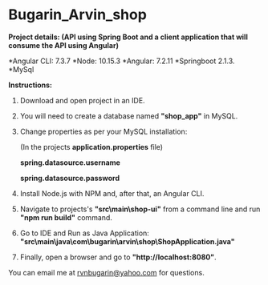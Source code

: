 # Bugarin_Arvin_shop

**Project details: (API using Spring Boot and a client application that will consume the API using Angular)**

*Angular CLI: 7.3.7 *Node: 10.15.3 *Angular: 7.2.11 *Springboot 2.1.3. *MySql

**Instructions:**

1. Download and open project in an IDE.

2. You will need to create a database named **"shop_app"** in MySQL.

3. Change properties as per your MySQL installation:

    (In the projects **application.properties** file)

    **spring.datasource.username**
  
    **spring.datasource.password**  
  
4. Install Node.js with NPM and, after that, an Angular CLI.

5. Navigate to projects's **"src\main\shop-ui"** from a command line and run **"npm run build"** command.

6. Go to IDE and Run as Java Application: **"src\main\java\com\bugarin\arvin\shop\ShopApplication.java"**

7. Finally, open a browser and go to **"http://localhost:8080"**.


You can email me at rvnbugarin@yahoo.com for questions.
